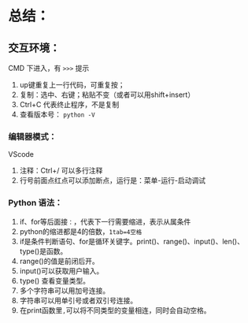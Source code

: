 # 总结：

## 交互环境：

CMD 下进入，有 `>>>` 提示 

1. up键重复上一行代码，可重复按；
2. 复制：选中、右键；粘贴不变（或者可以用shift+insert）
3. Ctrl+C 代表终止程序，不是复制
4. 查看版本号： `python -V`

### 编辑器模式：

VScode
1. 注释：Ctrl+/ 可以多行注释
2. 行号前面点红点可以添加断点，运行是：菜单-运行-启动调试

### Python 语法：
1. if、for等后面接`：`，代表下一行需要缩进，表示从属条件
2. python的缩进都是4的倍数，`1tab=4空格`
3. if是条件判断语句、for是循环关键字。print()、range()、input()、len()、type()是函数。
4. range()的值是前闭后开。
5. input()可以获取用户输入。
6. type() 查看变量类型。
7. 多个字符串可以用加号连接。
8. 字符串可以用单引号或者双引号连接。
9. 在print函数里`,`可以将不同类型的变量相连，同时会自动空格。